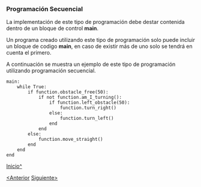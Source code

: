 <a name="Inicio"></a>


### Programación Secuencial

La implementación de este tipo de programación debe destar contenida dentro de un bloque de control **main**.

Un programa creado utilizando este tipo de programación solo puede incluir un bloque de codigo **main**,
en caso de existir más de uno solo se tendrá en cuenta el primero.

A continuación se muestra un ejemplo de este tipo de programación utilizando programación secuencial.

    main:
        while True:
            if function.obstacle_free(50):
                if not function.am_I_turning():
                    if function.left_obstacle(50):
                        function.turn_right()
                    else:
                        function.turn_left()
                    end
                end
            else:
                function.move_straight()
            end
        end
    end
    
[Inicio^](#Inicio)

[<Anterior]()
[Siguiente>]()